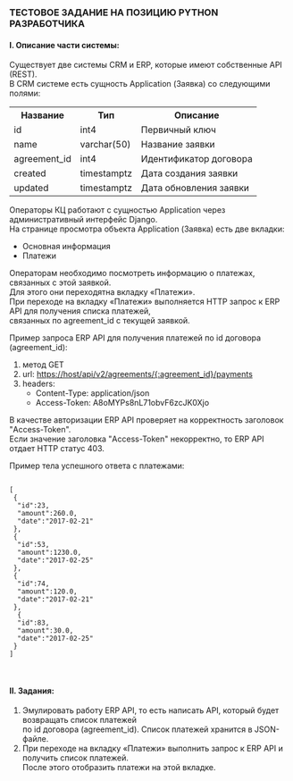 <h3>ТЕСТОВОЕ ЗАДАНИЕ НА ПОЗИЦИЮ PYTHON РАЗРАБОТЧИКА</h3>
<h4>I. Описание части системы:</h4>
<p>Существует две системы CRM и ERP, которые имеют собственные API (REST).</br>
В CRM системе есть сущность Application (Заявка) со следующими полями:</p>

<table>
  <tr>
  <th>Название</th>
  <th>Тип</th>
  <th>Описание</th>
  </tr>
  <tr>
    <td>id</td>
    <td>int4</td> 
    <td>Первичный ключ</td>
  </tr>
  <tr>
    <td>name</td>
    <td>varchar(50)</td> 
    <td>Название заявки</td>
  </tr>
  <tr>
    <td>agreement_id</td>
    <td>int4</td>
    <td>Идентификатор договора</td>
  </tr>
  <tr>
    <td>created</td>
    <td>timestamptz</td>
    <td>Дата создания заявки</td>
  </tr>
  <tr>
    <td>updated</td>
    <td>timestamptz</td>
    <td>Дата обновления заявки</td>
  </tr>
</table>


<p>Операторы КЦ работают с сущностью Application через административный интерфейс Django.</br>
На странице просмотра объекта Application (Заявка) есть две вкладки:</p>
<ul>
  <li>Основная информация</li>
  <li>Платежи</li>
</ul>
<p>Операторам необходимо посмотреть информацию о платежах, связанных с этой заявкой.</br> 
Для этого они переходятна вкладку «Платежи». </br>
При переходе на вкладку «Платежи» выполняется HTTP запрос к ERP API для получения списка платежей,</br> 
связанных по agreement_id с текущей заявкой.</p>
<p>Пример запроса ERP API для получения платежей по id договора (agreement_id):</p>
<ol>
  <li>метод GET</li>
  <li>url: <a href="">https://host/api/v2/agreements/{:agreement_id}/payments</a></li>
  <li>headers:
    <ul>
      <li>Content-Type: application/json</li>
      <li>Access-Token: A8oMYPs8nL71obvF6zcJK0Xjo</li>
    </ul>
  </li>
</ol>
<p>В качестве авторизации ERP API проверяет на корректность заголовок &quot;Access-Token&quot;.</br>
Если значение заголовка &quot;Access-Token&quot; некорректно, то ERP API отдает HTTP статус 403.</p>
<p>Пример тела успешного ответа с платежами:
<pre>
<code>  
[
&emsp;{  
&emsp;&emsp;&quot;id&quot;:23,
&emsp;&emsp;&quot;amount&quot;:260.0,
&emsp;&emsp;&quot;date&quot;:&quot;2017-02-21&quot;
&emsp;},
&emsp;{  
&emsp;&emsp;&quot;id&quot;:53,
&emsp;&emsp;&quot;amount&quot;:1230.0,
&emsp;&emsp;&quot;date&quot;:&quot;2017-02-25&quot;
&emsp;},
&emsp;{  
&emsp;&emsp;&quot;id&quot;:74,
&emsp;&emsp;&quot;amount&quot;:120.0,
&emsp;&emsp;&quot;date&quot;:&quot;2017-02-21&quot;
&emsp;},
&emsp;&emsp;{  
&emsp;&emsp;&quot;id&quot;:83,
&emsp;&emsp;&quot;amount&quot;:30.0,
&emsp;&emsp;&quot;date&quot;:&quot;2017-02-25&quot;
&emsp;}
]
 </code>
 </pre>
</p>
<h4>II. Задания:</h4>
<ol>
  <li>Эмулировать работу ERP API, то есть написать API, который будет возвращать список платежей </br> 
  по id договора (agreement_id). Список платежей хранится в JSON-файле.</li>
  <li>При переходе на вкладку «Платежи» выполнить запрос к ERP API и получить список платежей.</br> 
  После этого отобразить платежи на этой вкладке.</li>
</ol>

